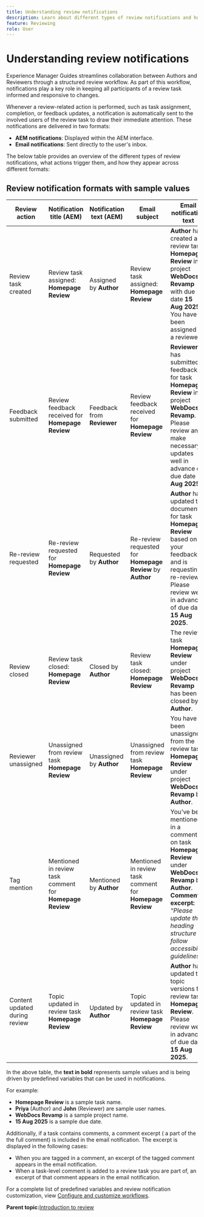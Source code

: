 ```yaml
---
title: Understanding review notifications
description: Learn about different types of review notifications and how they trigger during the different phases of review workflow in Experience Manager Guides.
feature: Reviewing 
role: User
---
```

# Understanding review notifications

Experience Manager Guides streamlines collaboration between Authors and Reviewers through a structured review workflow. As part of this workflow, notifications play a key role in keeping all participants of a review task informed and responsive to changes.

Whenever a review-related action is performed, such as task assignment, completion, or feedback updates, a notification is automatically sent to the involved users of the review task to draw their immediate attention. These notifications are delivered in two formats:

- **AEM notifications**: Displayed within the AEM interface.
- **Email notifications**: Sent directly to the user's inbox.

The below table provides an overview of the different types of review notifications, what actions trigger them, and how they appear across different formats:


## Review notification formats with sample values

| **Review action**           | **Notification title (AEM)**                     | **Notification text (AEM)**                                | **Email subject**                                      | **Email notification text**                                                                 | **Recipient**               |
|-----------------------------|--------------------------------------------------|-------------------------------------------------------------|--------------------------------------------------------|------------------------------------------------------------------------------------------------|-----------------------------|
| Review task created         | Review task assigned: **Homepage Review**        | Assigned by **Author**                                      | Review task assigned: **Homepage Review**              | **Author** has created a review task **Homepage Review** in project **WebDocs Revamp** with due date **15 Aug 2025**. You have been assigned as a reviewer. | **Reviewer**                |
| Feedback submitted          | Review feedback received for **Homepage Review** | Feedback from **Reviewer**                                  | Review feedback received for **Homepage Review**       | **Reviewer** has submitted feedback for task **Homepage Review** in project **WebDocs Revamp**. Please review and make necessary updates well in advance of due date **15 Aug 2025**. | **Author** or **Initiator of task**                 |
| Re-review requested         | Re-review requested for **Homepage Review**      | Requested by **Author**                                     | Re-review requested for **Homepage Review** by **Author** | **Author** has updated the document for task **Homepage Review** based on your feedback and is requesting a re-review. Please review well in advance of due date **15 Aug 2025**. | **Reviewer**                |
| Review closed               | Review task closed: **Homepage Review**          | Closed by **Author**                                        | Review task closed: **Homepage Review**                | The review task **Homepage Review** under project **WebDocs Revamp** has been closed by **Author**. | **Author**  or **Initiator of task**  , **Reviewer**    |
| Reviewer unassigned         | Unassigned from review task **Homepage Review**  | Unassigned by **Author**                                    | Unassigned from review task **Homepage Review**         | You have been unassigned from the review task **Homepage Review** under project **WebDocs Revamp** by **Author**. | **Reviewer**                |
| Tag mention                 | Mentioned in review task comment for **Homepage Review** | Mentioned by **Author**                              | Mentioned in review task comment for **Homepage Review** | You’ve been mentioned in a comment on task **Homepage Review** under **WebDocs Revamp** by **Author**. **Comment excerpt:** *“Please update the heading structure to follow accessibility guidelines.”* | **Mentioned user**          |
| Content updated during review | Topic updated in review task **Homepage Review** | Updated by **Author**                                       | Topic updated in review task **Homepage Review**        | **Author** has updated the topic versions for review task **Homepage Review**. Please review well in advance of due date **15 Aug 2025**. | **Reviewer**                |


In the above table, the **text in bold** represents sample values and is being driven by predefined variables that can be used in notifications.


For example: 

- **Homepage Review** is a sample task name.
- **Priya** (Author) and **John** (Reviewer) are sample user names.
- **WebDocs Revamp** is a sample project name.
- **15 Aug 2025** is a sample due date.

Additionally, if a task contains comments, a comment excerpt ( a part of the  the full comment) is included in the email notification. The excerpt is displayed in the following cases: 

- When you are tagged in a comment, an excerpt of the tagged comment appears in the email notification.
- When a task-level comment is added to a review task you are part of, an excerpt of that comment appears in the email notification.

For a complete list of predefined variables and review notification customization, view [Configure and customize workflows](../cs-install-guide/customize-workflows.md#customize-email-and-aem-notification-templates).




**Parent topic:**[Introduction to review](review.md)
